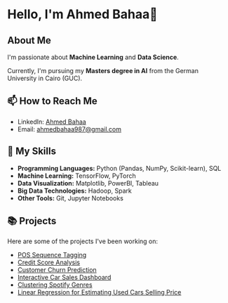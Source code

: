 # Hello, I'm Ahmed Bahaa👋

## About Me

I'm passionate about **Machine Learning** and **Data Science**. 

Currently, I'm pursuing my **Masters degree in AI** from the German University in Cairo (GUC).


## 📫 How to Reach Me

- LinkedIn: [Ahmed Bahaa](www.linkedin.com/in/ahmed-bahaa-profile)
- Email: ahmedbahaa987@gmail.com

## 🚀 My Skills

- **Programming Languages:** Python (Pandas, NumPy, Scikit-learn), SQL
- **Machine Learning:** TensorFlow, PyTorch
- **Data Visualization:** Matplotlib, PowerBI, Tableau
- **Big Data Technologies:** Hadoop, Spark
- **Other Tools:** Git, Jupyter Notebooks

## 📚 Projects

Here are some of the projects I've been working on:

- [POS Sequence Tagging](https://github.com/Ahmed8501/NLP_Project)
- [Credit Score Analysis](https://github.com/Ahmed8501/Credit-Scoring-Model)
- [ Customer Churn Prediction](https://github.com/Ahmed8501/Customer-Churn_Prediction)
- [Interactive Car Sales Dashboard](https://github.com/Ahmed8501/Interactive-Car-Sales-Dashboard)
- [Clustering Spotify Genres](https://github.com/Ahmed8501/Data-Science-Projects/blob/main/Clustering_Spotify_Genres.ipynb)
- [Linear Regression for Estimating Used Cars Selling Price](https://github.com/Ahmed8501/Data-Science-Projects/blob/main/Linear%20Regression.ipynb)


